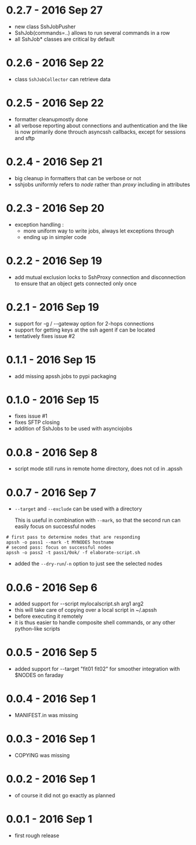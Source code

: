 # 0.2.7 - 2016 Sep 27

* new class SshJobPusher
* SshJob(commands=..) allows to run several commands in a row
* all SshJob* classes are critical by default

# 0.2.6 - 2016 Sep 22

* class `SshJobCollector` can retrieve data

# 0.2.5 - 2016 Sep 22

* formatter cleanupmostly done
* all verbose reporting about connections and authentication and the like
  is now primarily done throuch asyncssh callbacks, except for sessions and sftp

# 0.2.4 - 2016 Sep 21

* big cleanup in formatters that can be verbose or not
* sshjobs uniformly refers to *node* rather than *proxy* including in attributes

# 0.2.3 - 2016 Sep 20

* exception handling :
  * more uniform way to write jobs, always let exceptions through
  * ending up in simpler code

# 0.2.2 - 2016 Sep 19

* add mutual exclusion locks to SshProxy connection and disconnection
  to ensure that an object gets connected only once

# 0.2.1 - 2016 Sep 19

* support for -g / --gateway option for 2-hops connections
* support for getting keys at the ssh agent if can be located
* tentatively fixes issue #2

# 0.1.1 - 2016 Sep 15

* add missing apssh.jobs to pypi packaging

# 0.1.0 - 2016 Sep 15

* fixes issue #1
* fixes SFTP closing
* addition of SshJobs to be used with asynciojobs

# 0.0.8 - 2016 Sep 8

* script mode still runs in remote home directory, does not cd in .apssh 

# 0.0.7 - 2016 Sep 7

* `--target` and `--exclude` can be used with a directory

  This is useful in combination with `--mark`, so that the second run can easily focus on successful nodes
  
```
# first pass to determine nodes that are responding
apssh -o pass1 --mark -t MYNODES hostname
# second pass: focus on successful nodes
apssh -o pass2 -t pass1/0ok/ -f elaborate-script.sh
```
  
* added the `--dry-run`/`-n` option to just see the selected nodes

# 0.0.6 - 2016 Sep 6

* added support for --script mylocalscript.sh arg1 arg2
* this will take care of copying over a local script in ~/.apssh
* before executing it remotely
* it is thus easier to handle composite shell commands, or any other python-like scripts

# 0.0.5 - 2016 Sep 5

* added support for --target "fit01 fit02" for smoother integration with $NODES on faraday

# 0.0.4 - 2016 Sep 1

* MANIFEST.in was missing

# 0.0.3 - 2016 Sep 1

* COPYING was missing

# 0.0.2 - 2016 Sep 1

* of course it did not go exactly as planned

# 0.0.1 - 2016 Sep 1

* first rough release
